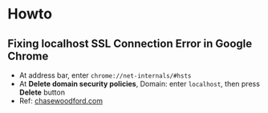# Howto

## Fixing localhost SSL Connection Error in Google Chrome

- At address bar, enter `chrome://net-internals/#hsts` 
- At __Delete domain security policies__, Domain: enter `localhost`, then press __Delete__ button
- Ref: [chasewoodford.com](https://www.chasewoodford.com/blog/fixing-localhost-ssl-connection-error-in-google-chrome/)
